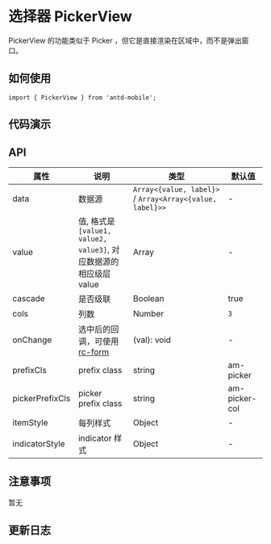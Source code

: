 # 选择器 PickerView

PickerView 的功能类似于 Picker ，但它是直接渲染在区域中，而不是弹出窗口。


## 如何使用

```
import { PickerView } from 'antd-mobile';

```

## 代码演示


## API

|属性 | 说明 | 类型 | 默认值
|----|-----|------|------
| data  | 数据源     | `Array<{value, label}>` / `Array<Array<{value, label}>>` | -   |
| value  | 值, 格式是`[value1, value2, value3]`, 对应数据源的相应级层 value  | Array  | -   |
| cascade  | 是否级联   | Boolean| true|
| cols     | 列数    | Number | `3` |
| onChange | 选中后的回调，可使用[rc-form](https://github.com/react-component/form) | (val): void      | -   |
| prefixCls    | prefix class         | string | am-picker     |
| pickerPrefixCls  | picker prefix class  | string | am-picker-col |
| itemStyle| 每列样式   | Object | -   |
| indicatorStyle  | indicator 样式  | Object | -  |



## 注意事项

暂无

## 更新日志
